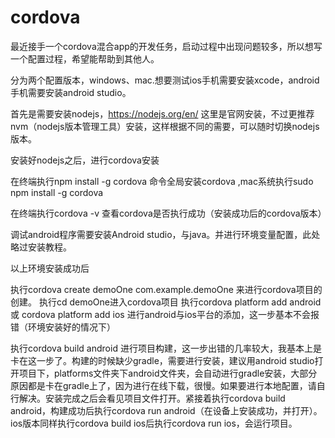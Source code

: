 # cordova

最近接手一个cordova混合app的开发任务，启动过程中出现问题较多，所以想写一个配置过程，希望能帮助到其他人。

分为两个配置版本，windows、mac.想要测试ios手机需要安装xcode，android手机需要安装android studio。

首先是需要安装nodejs，https://nodejs.org/en/ 这里是官网安装，不过更推荐nvm（nodejs版本管理工具）安装，这样根据不同的需要，可以随时切换nodejs版本。

安装好nodejs之后，进行cordova安装

在终端执行npm install -g cordova 命令全局安装cordova ,mac系统执行sudo npm install -g cordova

在终端执行cordova -v 查看cordova是否执行成功（安装成功后的cordova版本）

调试android程序需要安装Android studio，与java。并进行环境变量配置，此处略过安装教程。

以上环境安装成功后

执行cordova create demoOne com.example.demoOne 来进行cordova项目的创建。
执行cd demoOne进入cordova项目
执行cordova platform add android 或 cordova platform add ios 进行android与ios平台的添加，这一步基本不会报错（环境安装好的情况下）

执行cordova build android 进行项目构建，这一步出错的几率较大，我基本上是卡在这一步了。构建的时候缺少gradle，需要进行安装，建议用android studio打开项目下，platforms文件夹下android文件夹，会自动进行gradle安装，大部分原因都是卡在gradle上了，因为进行在线下载，很慢。如果要进行本地配置，请自行解决。安装完成之后会看见项目文件打开。紧接着执行cordova build android，构建成功后执行cordova run android（在设备上安装成功，并打开）。ios版本同样执行cordova build ios后执行cordova run ios，会运行项目。

